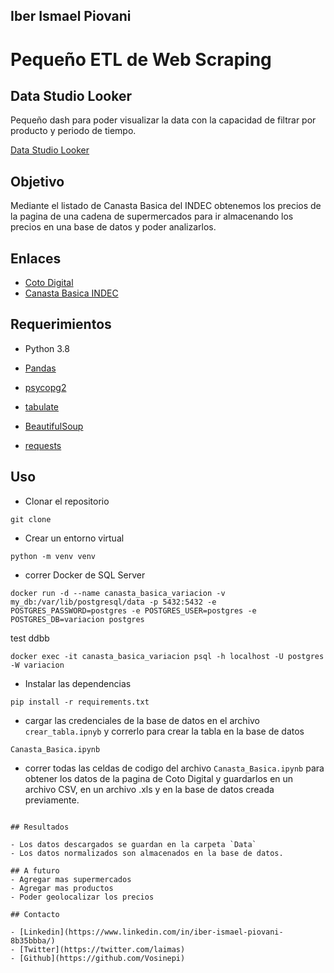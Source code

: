 ## Iber Ismael Piovani

# Pequeño ETL de Web Scraping

## Data Studio Looker

Pequeño dash para poder visualizar la data con la capacidad de filtrar por producto y periodo de tiempo.

[Data Studio Looker](https://lookerstudio.google.com/reporting/836bfaaa-82ac-467f-b5e2-886cca7c97f4)

## Objetivo

Mediante el listado de Canasta Basica del INDEC obtenemos los precios de la pagina de una cadena de supermercados para ir almacenando los precios en una base de datos y poder analizarlos.

## Enlaces

- [Coto Digital](https://www.cotodigital3.com.ar/)
- [Canasta Basica INDEC](https://www.indec.gob.ar/ftp/cuadros/sociedad/EPH_metodologia_22_pobreza.pdf)

## Requerimientos

- Python 3.8

- [Pandas](https://pandas.pydata.org/docs/)
- [psycopg2](https://pypi.org/project/psycopg2/)
- [tabulate](https://pypi.org/project/tabulate/)
- [BeautifulSoup](https://www.crummy.com/software/BeautifulSoup/bs4/doc/)
- [requests](https://requests.readthedocs.io/en/master/)

## Uso

- Clonar el repositorio

```
git clone
```

- Crear un entorno virtual

```
python -m venv venv
```

- correr Docker de SQL Server

```
docker run -d --name canasta_basica_variacion -v my_db:/var/lib/postgresql/data -p 5432:5432 -e POSTGRES_PASSWORD=postgres -e POSTGRES_USER=postgres -e POSTGRES_DB=variacion postgres
```

test ddbb

```
docker exec -it canasta_basica_variacion psql -h localhost -U postgres -W variacion

```

- Instalar las dependencias

```
pip install -r requirements.txt
```

- cargar las credenciales de la base de datos en el archivo `crear_tabla.ipnyb` y correrlo para crear la tabla en la base de datos

```
Canasta_Basica.ipynb
```

- correr todas las celdas de codigo del archivo `Canasta_Basica.ipynb` para obtener los datos de la pagina de Coto Digital y guardarlos en un archivo CSV, en un archivo .xls y en la base de datos creada previamente.

```

## Resultados

- Los datos descargados se guardan en la carpeta `Data`
- Los datos normalizados son almacenados en la base de datos.

## A futuro
- Agregar mas supermercados
- Agregar mas productos
- Poder geolocalizar los precios

## Contacto

- [Linkedin](https://www.linkedin.com/in/iber-ismael-piovani-8b35bbba/)
- [Twitter](https://twitter.com/laimas)
- [Github](https://github.com/Vosinepi)
```
